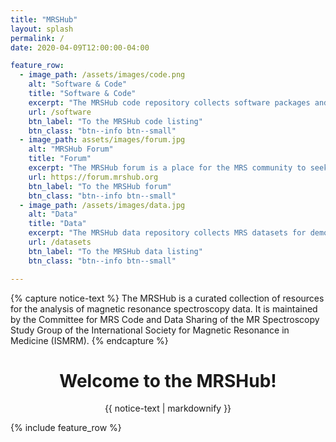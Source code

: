 ```yaml
---
title: "MRSHub"
layout: splash
permalink: /
date: 2020-04-09T12:00:00-04:00

feature_row:
  - image_path: /assets/images/code.png
    alt: "Software & Code"
    title: "Software & Code"
    excerpt: "The MRSHub code repository collects software packages and functions to process, manipulate, analyse, and display MRS data."
    url: /software
    btn_label: "To the MRSHub code listing"
    btn_class: "btn--info btn--small"
  - image_path: assets/images/forum.jpg
    alt: "MRSHub Forum"
    title: "Forum"
    excerpt: "The MRSHub forum is a place for the MRS community to seek support, exchange ideas, ask questions, and collaborate."
    url: https://forum.mrshub.org
    btn_label: "To the MRSHub forum"
    btn_class: "btn--info btn--small"
  - image_path: /assets/images/data.jpg
    alt: "Data"
    title: "Data"
    excerpt: "The MRSHub data repository collects MRS datasets for demonstration and testing of new methods."     
    url: /datasets
    btn_label: "To the MRSHub data listing"
    btn_class: "btn--info btn--small"

---
```


{% capture notice-text %}
The MRSHub is a curated collection of resources for the analysis of magnetic resonance spectroscopy data. It is maintained by the Committee for MRS Code and Data Sharing of the MR Spectroscopy Study Group of the International Society for Magnetic Resonance in Medicine (ISMRM).
{% endcapture %}

<div class="notice--info" align="center">
  <h1>Welcome to the MRSHub!</h1>
  {{ notice-text | markdownify }}
</div>

{% include feature_row %}
